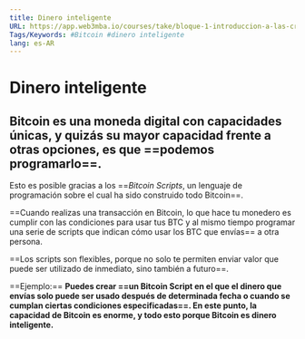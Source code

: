 ```yaml
---
title: Dinero inteligente
URL: https://app.web3mba.io/courses/take/bloque-1-introduccion-a-las-criptomonedas/texts/35448965-u1-2-7-dinero-inteligente
Tags/Keywords: #Bitcoin #dinero inteligente
lang: es-AR
---
```

# Dinero inteligente
## Bitcoin es una moneda digital con capacidades únicas, y quizás su mayor capacidad frente a otras opciones, es que ==podemos programarlo==.
Esto es posible gracias a los ==_Bitcoin Scripts_, un lenguaje de programación sobre el cual ha sido construido todo Bitcoin==.

==Cuando realizas una transacción en Bitcoin, lo que hace tu monedero es cumplir con las condiciones para usar tus BTC y al mismo tiempo programar una serie de scripts que indican cómo usar los BTC que envías== a otra persona.

==Los scripts son flexibles, porque no solo te permiten enviar valor que puede ser utilizado de inmediato, sino también a futuro==.

==Ejemplo:==
**Puedes crear ==un Bitcoin Script en el que el dinero que envías solo puede ser usado después de determinada fecha o cuando se cumplan ciertas condiciones especificadas==. En este punto, la capacidad de Bitcoin es enorme, y todo esto porque Bitcoin es dinero inteligente.**